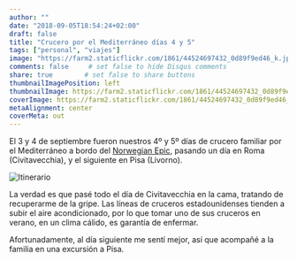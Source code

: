 ```yaml
---
author: ""
date: "2018-09-05T18:54:24+02:00"
draft: false
title: "Crucero por el Mediterráneo días 4 y 5"
tags: ["personal", "viajes"]
image: "https://farm2.staticflickr.com/1861/44524697432_0d89f9ed46_k.jpg"
comments: false     # set false to hide Disqus comments
share: true        # set false to share buttons
thumbnailImagePosition: left
thumbnailImage: https://farm2.staticflickr.com/1861/44524697432_0d89f9ed46_k.jpg
coverImage: https://farm2.staticflickr.com/1861/44524697432_0d89f9ed46_k.jpg
metaAlignment: center
coverMeta: out
---
```


El 3 y 4 de septiembre fueron nuestros 4º y 5º días de crucero familiar por el Mediterráneo a bordo del [Norwegian Epic](https://www.ncl.com/ca/en/cruises/7-day-western-mediterranean-from-barcelona-EPIC7BCNNAPCIVLIVCEQPMIBCN/schedule?&itineraryCode=EPIC7BCNNAPCIVLIVCEQPMIBCN&customerStoriesCurrentPage=1&customerStoriesPageSize=3), pasando un día en Roma (Civitavecchia), y el siguiente en Pisa (Livorno).

<!--more-->

![Itinerario](https://www.ncl.com/sites/default/files/7D_WMed_Bar_NPLS_PM_Bar.gif)

La verdad es que pasé todo el día de Civitavecchia en la cama, tratando de recuperarme de la gripe. Las líneas de cruceros estadounidenses tienden a subir el aire acondicionado, por lo que tomar uno de sus cruceros en verano, en un clima cálido, es garantía de enfermar.

Afortunadamente, al día siguiente me sentí mejor, así que acompañé a la familia en una excursión a Pisa.

<div id="flickrembed"></div><div style="position:absolute; top:-70px; display:block; text-align:center; z-index:-1;"></div><script src='https://flickrembed.com/embed_v2.js.php?source=flickr&layout=responsive&input=www.flickr.com/photos/jcortell/albums/72157695930639500&sort=5&by=album&theme=default&scale=fill&limit=100&skin=default&autoplay=true'></script>
